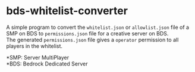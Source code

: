 # bds-whitelist-converter

A simple program to convert the `whitelist.json` or `allowlist.json` file of a SMP on BDS to `permissions.json` file for a creative server on BDS. <br>
The generated `permissions.json` file gives a `operator` permission to all players in the whitelist.

*SMP: Server MultiPlayer <br>
*BDS: Bedrock Dedicated Server